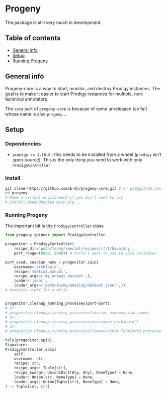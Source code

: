 # Progeny

The package is still very much in development.


## Table of contents
* [General info](#general-info)
* [Setup](#setup)
* [Running Progeny](#running-progeny)


## General info  

Progeny-core is a way to start, monitor, and destroy Prodigy instances.
The goal is to make it easier to start Prodigy instances for multiple, non-technical annotators.

The `core` part of `progeny-core` is because of some unreleased (so far) whose name is also `progeny`...


## Setup

### Dependencies
 - `prodigy >= 1.10.8` : this needs to be installed from a wheel (`prodigy` isn't open-source). This is the only thing you need to work with only `ProdigyController`


### Install

```bash
git clone https://github.com/E-dC/progeny-core.git # or git@github.com:Ed-C/progeny-core.git
cd progeny
# Make a virtual environment if you don't want to cry
# Install dependencies with pip....
```

### Running Progeny

The important bit is the `ProdigyController` class

```python
from progeny.spinner import ProdigyController

progenitor = ProdigyController(
    recipe_dir='path/to/my/special/recipes/if/I/have/any',
    port_range=(8080, 8090)) # Ports I want to use to spin instances

port_used, session_name = progenitor.spin(
    username='archibald',
    recipe='textcat.manual',
    recipe_args=('my_output_dataset',),
    loader='jsonl',
    loader_args=('path/to/my/amazing/dataset.jsonl',))
# Annotate stuff for a while


progenitor.cleanup_running_processes(port=port)
# or:
# progenitor.cleanup_running_processes(session_name=session_name)
# or:
# progenitor.cleanup_running_processes(username='archibald')
# or:
# progenitor.cleanup_running_processes(timeout=60)# Terminate processes older than `timeout` seconds
```

```python
help(progenitor.spin)
Signature:
ProdigyController.spin(
    self,
    username: str,
    recipe: str,
    recipe_args: Tuple[str],
    recipe_kwargs: Union[Dict[Any, Any], NoneType] = None,
    loader: Union[str, NoneType] = None,
    loader_args: Union[Tuple[str], NoneType] = None,
) -> Tuple[int, str]

```

